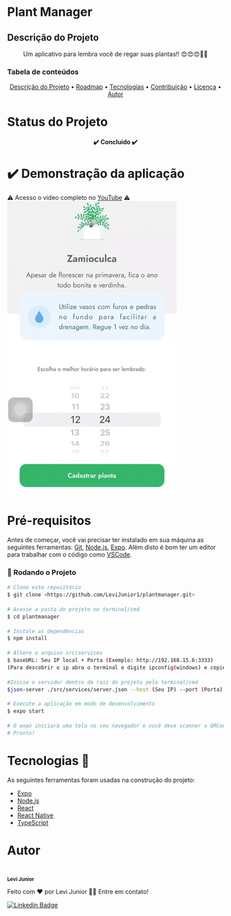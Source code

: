 # Plant Manager

## Descrição do Projeto
<p align="center">Um aplicativo para lembra você de regar suas plantas!! 😍😍😍🌱🌱</p>

### Tabela de conteúdos
<p align="center">
 <a href="#objetivo">Descrição do Projeto</a> •
 <a href="#roadmap">Roadmap</a> • 
 <a href="#tecnologias">Tecnologias</a> • 
 <a href="#contribuicao">Contribuição</a> • 
 <a href="#licenc-a">Licença</a> • 
 <a href="#autor">Autor</a>
</p>

# Status do Projeto
<h4 align="center"> 
	✔️ Concluído ✔️
</h4>

# <h1>✔️ Demonstração da aplicação</h1>
⚠️ Acesso o video completo no [YouTube](https://www.youtube.com/watch?v=R76mUB3EiQA) ⚠️
![](https://github.com/LeviJunior1/plantmanager/blob/main/gif/plant-manager.gif)


# Pré-requisitos

Antes de começar, você vai precisar ter instalado em sua máquina as seguintes ferramentas:
[Git](https://git-scm.com), [Node.js](https://nodejs.org/en/), [Expo](https://docs.expo.io/). 
Além disto é bom ter um editor para trabalhar com o código como [VSCode](https://code.visualstudio.com/).

### 🎲 Rodando o Projeto

```bash
# Clone este repositório
$ git clone <https://github.com/LeviJunior1/plantmanager.git>

# Acesse a pasta do projeto no terminal/cmd
$ cd plantmanager

# Instale as dependências
$ npm install

# Altere o arquivo src\services
$ baseURL: Seu IP local + Porta (Exemplo: http://192.168.15.6:3333) 
(Para descobrir o ip abra o terminal e digite ipconfig(windows) e copie o IPV4)

#Inicie o servidor dentro da raiz do projeto pelo terminal/cmd
$json-server ./src/services/server.json --host (Seu IP) --port (Porta) --delay 700

# Execute a aplicação em modo de desenvolvimento
$ expo start

# O expo iniciará uma tela no seu navegador e você deve scanner o QRCode no seu celular.
# Pronto!
```

### <h1>Tecnologias 🔧</h1>

As seguintes ferramentas foram usadas na construção do projeto:

- [Expo](https://expo.io/)
- [Node.js](https://nodejs.org/en/)
- [React](https://pt-br.reactjs.org/)
- [React Native](https://reactnative.dev/)
- [TypeScript](https://www.typescriptlang.org/)

# Autor

<a href="">
 <img style="border-radius: 50%;" src="https://avatars.githubusercontent.com/u/31253159?v=4" width="100px;" alt=""/>
 <br />
 <sub><b>Levi Junior</b></sub></a>

Feito com ❤️ por Levi Junior 👋🏽 Entre em contato!

[![Linkedin Badge](https://img.shields.io/badge/-Levi-blue?style=flat-square&logo=Linkedin&logoColor=white&link=https://www.linkedin.com/in/levi-junior-130719130/)](https://www.linkedin.com/in/levi-junior-130719130/) 
